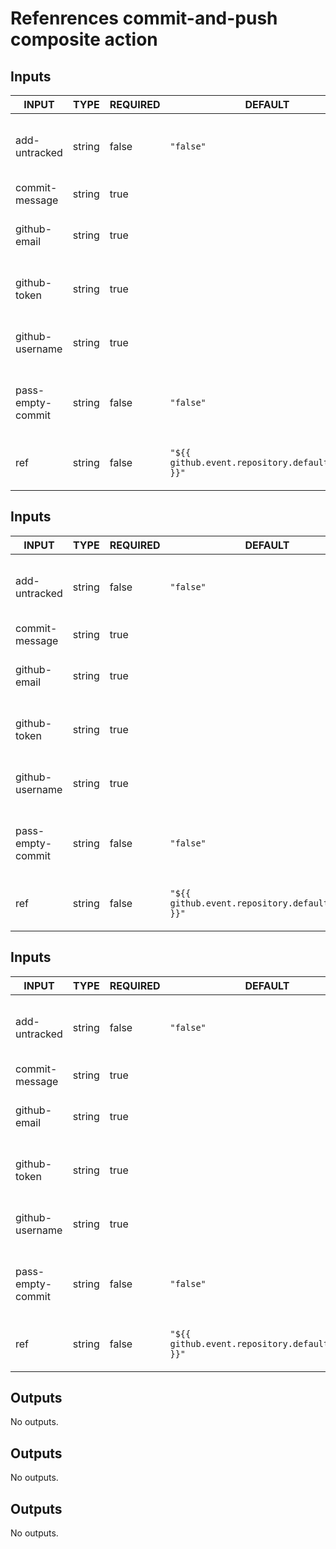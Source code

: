 # Refenrences commit-and-push composite action
## Inputs

<!-- AUTO-DOC-INPUT:START - Do not remove or modify this section -->

|       INPUT       |  TYPE  | REQUIRED |                      DEFAULT                      |                     DESCRIPTION                     |
|-------------------|--------|----------|---------------------------------------------------|-----------------------------------------------------|
|   add-untracked   | string |  false   |                     `"false"`                     |      Whether to add untracked files to commit.      |
|  commit-message   | string |   true   |                                                   |                 The commit message.                 |
|   github-email    | string |   true   |                                                   |    The GitHub email for committing the changes.     |
|   github-token    | string |   true   |                                                   |    The GitHub token for committing the changes.     |
|  github-username  | string |   true   |                                                   |   The GitHub username for committing the changes.   |
| pass-empty-commit | string |  false   |                     `"false"`                     | Whether to exit with code 0 when nothing to commit. |
|        ref        | string |  false   | `"${{ github.event.repository.default_branch }}"` |    The ref name to commit and push the files on.    |

<!-- AUTO-DOC-INPUT:END -->
## Inputs

<!-- AUTO-DOC-INPUT:START - Do not remove or modify this section -->

|       INPUT       |  TYPE  | REQUIRED |                      DEFAULT                      |                     DESCRIPTION                     |
|-------------------|--------|----------|---------------------------------------------------|-----------------------------------------------------|
|   add-untracked   | string |  false   |                     `"false"`                     |      Whether to add untracked files to commit.      |
|  commit-message   | string |   true   |                                                   |                 The commit message.                 |
|   github-email    | string |   true   |                                                   |    The GitHub email for committing the changes.     |
|   github-token    | string |   true   |                                                   |    The GitHub token for committing the changes.     |
|  github-username  | string |   true   |                                                   |   The GitHub username for committing the changes.   |
| pass-empty-commit | string |  false   |                     `"false"`                     | Whether to exit with code 0 when nothing to commit. |
|        ref        | string |  false   | `"${{ github.event.repository.default_branch }}"` |    The ref name to commit and push the files on.    |

<!-- AUTO-DOC-INPUT:END -->
## Inputs

<!-- AUTO-DOC-INPUT:START - Do not remove or modify this section -->

|       INPUT       |  TYPE  | REQUIRED |                      DEFAULT                      |                     DESCRIPTION                     |
|-------------------|--------|----------|---------------------------------------------------|-----------------------------------------------------|
|   add-untracked   | string |  false   |                     `"false"`                     |      Whether to add untracked files to commit.      |
|  commit-message   | string |   true   |                                                   |                 The commit message.                 |
|   github-email    | string |   true   |                                                   |    The GitHub email for committing the changes.     |
|   github-token    | string |   true   |                                                   |    The GitHub token for committing the changes.     |
|  github-username  | string |   true   |                                                   |   The GitHub username for committing the changes.   |
| pass-empty-commit | string |  false   |                     `"false"`                     | Whether to exit with code 0 when nothing to commit. |
|        ref        | string |  false   | `"${{ github.event.repository.default_branch }}"` |    The ref name to commit and push the files on.    |

<!-- AUTO-DOC-INPUT:END -->
## Outputs

<!-- AUTO-DOC-OUTPUT:START - Do not remove or modify this section -->
No outputs.
<!-- AUTO-DOC-OUTPUT:END -->
## Outputs

<!-- AUTO-DOC-OUTPUT:START - Do not remove or modify this section -->
No outputs.
<!-- AUTO-DOC-OUTPUT:END -->
## Outputs

<!-- AUTO-DOC-OUTPUT:START - Do not remove or modify this section -->
No outputs.
<!-- AUTO-DOC-OUTPUT:END -->
